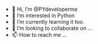 - 👋 Hi, I’m @PYdeveloperme
- 👀 I’m interested in Python
- 🌱 I’m currently learning it too.
- 💞️ I’m looking to collaborate on ...
- 📫 How to reach me ...

<!---
PYdeveloperme/PYdeveloperme is a ✨ special ✨ repository because its `README.md` (this file) appears on your GitHub profile.
You can click the Preview link to take a look at your changes.
--->
